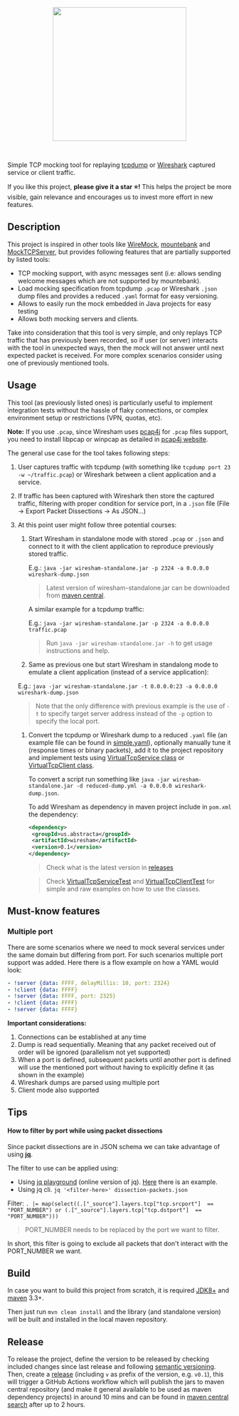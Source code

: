 <p align="center">
  <img width="300" src="https://raw.githubusercontent.com/abstracta/wiresham/master/logo.svg?sanitize=true"/>
</p>
<br/>

Simple TCP mocking tool for replaying [tcpdump](http://www.tcpdump.org/) or [Wireshark](https://www.wireshark.org/) captured service or client traffic.

If you like this project, **please give it a star :star:!** This helps the project be more visible, gain relevance and encourages us to invest more effort in new features.

## Description

This project is inspired in other tools like [WireMock](http://wiremock.org/), [mountebank](http://www.mbtest.org/) and [MockTCPServer](https://github.com/CloudRacer/MockTCPServer), but provides following features that are partially supported by listed tools:
  * TCP mocking support, with async messages sent (i.e: allows sending welcome messages which are not supported by mountebank).
  * Load mocking specification from tcpdump `.pcap` or Wireshark `.json` dump files and provides a reduced `.yaml` format for easy versioning.
  * Allows to easily run the mock embedded in Java projects for easy testing
  * Allows both mocking servers and clients.

Take into consideration that this tool is very simple, and only replays TCP traffic that has previously been recorded, so if user (or server) interacts with the tool in unexpected ways, then the mock will not answer until next expected packet is received. For more complex scenarios consider using one of previously mentioned tools.

## Usage

This tool (as previously listed ones) is particularly useful to implement integration tests without the hassle of flaky connections, or complex environment setup or restrictions (VPN, quotas, etc).

**Note:** If you use `.pcap`, since Wiresham uses [pcap4j](https://www.pcap4j.org/) for `.pcap` files support, you need to install libpcap or winpcap as detailed in [pcap4j website](https://www.pcap4j.org/).  
 
The general use case for the tool takes following steps:
  1. User captures traffic with tcpdump (with something like `tcpdump port 23 -w ~/traffic.pcap`) or Wireshark between a client application and a service.
  1. If traffic has been captured with Wireshark then store the captured traffic, filtering with proper condition for service port, in a `.json` file (File -> Export Packet Dissections -> As JSON...)
  1. At this point user might follow three potential courses:
      1. Start Wiresham in standalone mode with stored `.pcap` or `.json` and connect to it with the client application to reproduce previously stored traffic. 
          
          E.g.: `java -jar wiresham-standalone.jar -p 2324 -a 0.0.0.0 wireshark-dump.json`
          
          > Latest version of wiresham-standalone.jar can be downloaded from [maven central](https://search.maven.org/).
          
          A similar example for a tcpdump traffic:
          
          E.g.: `java -jar wiresham-standalone.jar -p 2324 -a 0.0.0.0 traffic.pcap`
          
          > Run `java -jar wiresham-standalone.jar -h` to get usage instructions and help.
      1. Same as previous one but start Wiresham in standalong mode to emulate a client application (instead of a service application):
    
        E.g.: `java -jar wiresham-standalone.jar -t 0.0.0.0:23 -a 0.0.0.0 wireshark-dump.json`

        > Note that the only difference with previous example is the use of `-t` to specify target server address instead of the `-p` option to specify the local port. 
          
      1. Convert the tcpdump or Wireshark dump to a reduced `.yaml` file (an example file can be found in [simple.yaml](src/test/resources/simple.yaml)), optionally manually tune it (response times or binary packets), add it to the project repository and implement tests using [VirtualTcpService class](src/main/java/us/abstracta/wiresham/VirtualTcpService.java) or [VirtualTcpClient class](src/main/java/us/abstracta/wiresham/VirtualTcpClient.java).
          
          To convert a script run something like `java -jar wiresham-standalone.jar -d reduced-dump.yml -a 0.0.0.0 wireshark-dump.json`.
          
          To add Wiresham as dependency in maven project include in `pom.xml` the dependency:
          
          ```xml
          <dependency>
           <groupId>us.abstracta</groupId>
           <artifactId>wiresham</artifactId>
           <version>0.1</version>
          </dependency>
          ```
          
          > Check what is the latest version in [releases](https://github.com/abstracta/wiresham/releases)
          
          > Check [VirtualTcpServiceTest](src/test/java/us/abstracta/wiresham/VirtualTcpServiceTest.java) and [VirtualTcpClientTest](src/test/java/us/abstracta/wiresham/VirtualTcpClientTest.java) for simple and raw examples on how to use the classes.

## Must-know features

### Multiple port
There are some scenarios where we need to mock several services under the same domain but differing from port.
For such scenarios multiple port support was added.
Here there is a flow example on how a YAML would look:

```yaml
- !server {data: FFFF, delayMillis: 10, port: 2324}
- !client {data: FFFF}
- !server {data: FFFF, port: 2325}
- !client {data: FFFF}
- !server {data: FFFF}
```

**Important considerations:**

1. Connections can be established at any time
1. Dump is read sequentially. Meaning that any packet received out of order will be ignored (parallelism not yet supported)
1. When a port is defined, subsequent packets until another port is defined will use the mentioned port without having to explicitly define it (as shown in the example)
1. Wireshark dumps are parsed using multiple port
1. Client mode also supported
          
## Tips

#### How to filter by port while using packet dissections
Since packet dissections are in JSON schema we can take advantage of using [**jq**](https://jqplay.org/).

The filter to use can be applied using: 
- Using [jq playground](https://jqplay.org/) (online version of jq). [Here](https://jqplay.org/s/qh8LMDecqyR) there is an example.
- Using jq cli. `jq '<filter-here>' dissection-packets.json`

Filter: `. |= map(select((.["_source"].layers.tcp["tcp.srcport"]  == "PORT_NUMBER") or (.["_source"].layers.tcp["tcp.dstport"]  == "PORT_NUMBER")))`
> PORT_NUMBER needs to be replaced by the port we want to filter.

In short, this filter is going to exclude all packets that don't interact with the PORT_NUMBER we want.

## Build

In case you want to build this project from scratch, it is required [JDK8+](http://www.oracle.com/technetwork/java/javase/downloads/jdk8-downloads-2133151.html) and [maven](https://maven.apache.org/) 3.3+.

Then just run `mvn clean install` and the library (and standalone version) will be built and installed in the local maven repository.

## Release

To release the project, define the version to be released by checking included changes since last release and following [semantic versioning](https://semver.org/). 
Then, create a [release](https://github.com/abstracta/wiresham/releases) (including `v` as prefix of the version, e.g. `v0.1`), this will trigger a GitHub Actions workflow which will publish the jars to maven central repository (and make it general available to be used as maven dependency projects) in around 10 mins and can be found in [maven central search](https://search.maven.org/#search%7Cgav%7C1%7Cg%3A%22us.abstracta%22%20AND%20a%3A%22wiresham%22) after up to 2 hours.
